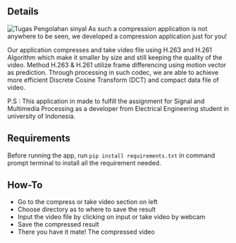 ## Details
![Tugas Pengolahan sinyal](https://github.com/vincadrn/signal-processing-final/assets/71452403/0d1b922d-828c-4f1d-b0b7-bbb403535fc2)
As such a compression application is not anywhere to be seen, we developed a compression application just for you!

Our application compresses and take video file using H.263 and H.261 Algorithm which make it smaller by size and still keeping the quality of the video. Method H.263 & H.261 utilize frame differencing using motion vector as prediction. Through processing in such codec, we are able to achieve more efficient Discrete Cosine Transform (DCT) and compact data file of video.

P.S :
This application in made to fulfill the assignment for Signal and Multimedia Processing as a developer from Electrical Engineering student in university of Indonesia.

## Requirements
Before running the app, run `pip install requirements.txt` in command prompt terminal to install all the requirement needed.

## How-To
- Go to the compress or take video section on left
- Choose directory as to where to save the result
- Input the video file by clicking on input or take video by webcam
- Save the compressed result
- There you have it mate! The compressed video
